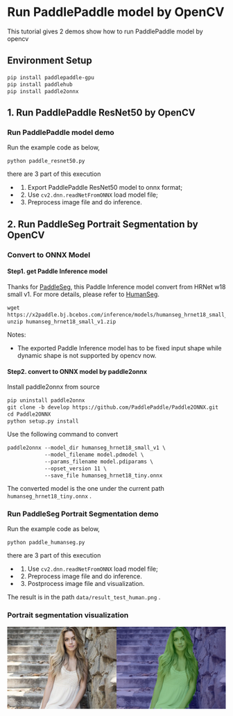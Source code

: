 # Run PaddlePaddle model by OpenCV

This tutorial gives 2 demos show how to run PaddlePaddle model by opencv

## Environment Setup

```shell
pip install paddlepaddle-gpu
pip install paddlehub
pip install paddle2onnx
```

## 1. Run PaddlePaddle ResNet50 by OpenCV

### Run PaddlePaddle model demo

Run the example code as below, 

```shell
python paddle_resnet50.py
```

there are 3 part of this execution

* 1. Export PaddlePaddle ResNet50 model to onnx format; 
* 2. Use `cv2.dnn.readNetFromONNX` load model file; 
* 3. Preprocess image file and do inference.

## 2. Run PaddleSeg Portrait Segmentation by OpenCV

### Convert to ONNX Model

#### Step1. get Paddle Inference model

Thanks for [PaddleSeg](https://github.com/PaddlePaddle/PaddleSeg), this Paddle Inference model convert from HRNet w18 small v1. For more details, please refer to [HumanSeg](https://github.com/PaddlePaddle/PaddleSeg/blob/release/2.1/contrib/HumanSeg/README.md).

```shell
wget https://x2paddle.bj.bcebos.com/inference/models/humanseg_hrnet18_small_v1.zip
unzip humanseg_hrnet18_small_v1.zip
```

Notes:

* The exported Paddle Inference model has to be fixed input shape while dynamic shape is not supported by opencv now.

#### Step2. convert to ONNX model by paddle2onnx

Install paddle2onnx from source

```shell
pip uninstall paddle2onnx
git clone -b develop https://github.com/PaddlePaddle/Paddle2ONNX.git
cd Paddle2ONNX
python setup.py install
```

Use the following command to convert

```
paddle2onnx --model_dir humanseg_hrnet18_small_v1 \
            --model_filename model.pdmodel \
            --params_filename model.pdiparams \
            --opset_version 11 \
            --save_file humanseg_hrnet18_tiny.onnx
```

The converted model is the one under the current path `humanseg_hrnet18_tiny.onnx` .

### Run PaddleSeg Portrait Segmentation demo

Run the example code as below, 

```shell
python paddle_humanseg.py
```

there are 3 part of this execution

* 1. Use `cv2.dnn.readNetFromONNX` load model file; 
* 2. Preprocess image file and do inference.
* 3. Postprocess image file and visualization.

The result is in the path `data/result_test_human.png` .

### Portrait segmentation visualization

<img src="./data/human_image.jpg" width="50%" height="50%"><img src="./data/result_test_human.png" width="50%" height="50%">
